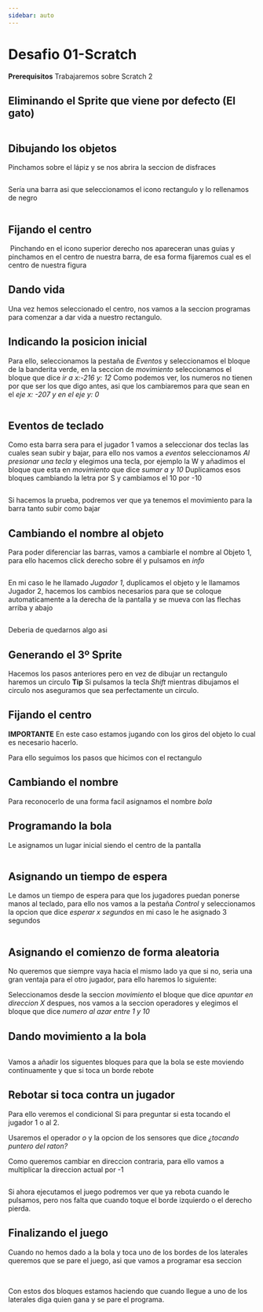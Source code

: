 ```yaml
---
sidebar: auto
---
```


# Desafio 01-Scratch
**Prerequisitos**
Trabajaremos sobre Scratch 2

## Eliminando el Sprite que viene por defecto (El gato)

<img :src="$withBase('/img/Pasted image 20220214192118.png')">

## Dibujando los objetos
Pinchamos sobre el lápiz y se nos abrira la seccion de disfraces

<img :src="$withBase('/img/Pasted image 20220214192229.png')">

Sería una barra asi que seleccionamos el icono rectangulo y lo rellenamos de negro

<img :src="$withBase('/img/Pasted image 20220214221333.png')">

## Fijando el centro

<img :src="$withBase('/img/Pasted image 20220214192510.png')">
Pinchando en el icono superior derecho nos apareceran unas guias y pinchamos en el centro de nuestra barra, de esa forma fijaremos cual es el centro de nuestra figura

## Dando vida
Una vez hemos seleccionado el centro, nos vamos a la seccion programas para comenzar a dar vida a nuestro rectangulo.

## Indicando la posicion inicial
Para ello, seleccionamos la pestaña de _Eventos_ y seleccionamos el bloque de la banderita verde, en la seccion de _movimiento_ seleccionamos el bloque que dice _ir a x:-216 y: 12_
Como podemos ver, los numeros no tienen por que ser los que digo antes, asi que los cambiaremos para que sean en el _eje x: -207 y en el eje y: 0_

<img :src="$withBase('/img/Pasted image 20220214193049.png')">

## Eventos de teclado
Como esta barra sera para el jugador 1 vamos a seleccionar dos teclas las cuales sean subir y bajar, para ello nos vamos a _eventos_ seleccionamos _Al presionar una tecla_ y elegimos una tecla, por ejemplo la W y añadimos el bloque que esta en _movimiento_ que dice _sumar a y 10_
Duplicamos esos bloques cambiando la letra por S y cambiamos el 10 por -10

<img :src="$withBase('/img/Pasted image 20220214193509.png')">

Si hacemos la prueba, podremos ver que ya tenemos el movimiento para la barra tanto subir como bajar

## Cambiando el nombre al objeto
Para poder diferenciar las barras, vamos a cambiarle el nombre al Objeto 1, para ello hacemos click derecho sobre él y pulsamos en _info_

<img :src="$withBase('/img/Pasted image 20220214193725.png')">

En mi caso le he llamado _Jugador 1_, duplicamos el objeto y le llamamos Jugador 2, hacemos los cambios necesarios para que se coloque automaticamente a la derecha de la pantalla y se mueva con las flechas arriba y abajo

<img :src="$withBase('/img/Pasted image 20220214193938.png')">

Deberia de quedarnos algo asi

## Generando el 3º Sprite

Hacemos los pasos anteriores pero en vez de dibujar un rectangulo haremos un circulo
**Tip** Si pulsamos la tecla _Shift_ mientras dibujamos el circulo nos aseguramos que sea perfectamente un circulo.

## Fijando el centro

**IMPORTANTE** En este caso estamos jugando con los giros del objeto lo cual es necesario hacerlo.

Para ello seguimos los pasos que hicimos con el rectangulo

## Cambiando el nombre

Para reconocerlo de una forma facil asignamos el nombre _bola_

## Programando la bola

Le asignamos un lugar inicial siendo el centro de la pantalla

<img :src="$withBase('/img/Pasted image 20220214194552.png')">

## Asignando un tiempo de espera
Le damos un tiempo de espera para que los jugadores puedan ponerse manos al teclado, para ello nos vamos a la pestaña _Control_ y seleccionamos la opcion que dice _esperar x segundos_ en mi caso le he asignado 3 segundos

<img :src="$withBase('/img/Pasted image 20220214194832.png')">

## Asignando el comienzo de forma aleatoria
No queremos que siempre vaya hacia el mismo lado ya que si no, seria una gran ventaja para el otro jugador, para ello haremos lo siguiente:

Seleccionamos desde la seccion _movimiento_ el bloque que dice _apuntar en direccion X_ despues, nos vamos a la seccion operadores y elegimos el bloque que dice _numero al azar entre 1 y 10_
<img :src="$withBase('/img/Pasted image 20220214195136.png')">

## Dando movimiento a la bola
<img :src="$withBase('/img/Pasted image 20220214195310.png')">

Vamos a añadir los siguentes bloques para que la bola se este moviendo continuamente y que si toca un borde rebote

## Rebotar si toca contra un jugador
Para ello veremos el condicional Si para preguntar si esta tocando el jugador 1 o al 2.

Usaremos el operador _o_ y la opcion de los sensores que dice _¿tocando puntero del raton?_
<img :src="$withBase('/img/Pasted image 20220214195653.png')">

Como queremos cambiar en direccion contraria, para ello vamos a multiplicar la direccion actual por -1

<img :src="$withBase('/img/Pasted image 20220214200044.png')">

Si ahora ejecutamos el juego podremos ver que ya rebota cuando le pulsamos, pero nos falta que cuando toque el borde izquierdo o el derecho pierda.

## Finalizando el juego
Cuando no hemos dado a la bola y toca uno de los bordes de los laterales queremos que se pare el juego, asi que vamos a programar esa seccion


<img :src="$withBase('/img/Pasted image 20220214204801.png')">
<img :src="$withBase('/img/Pasted image 20220214204815.png')">

Con estos dos bloques estamos haciendo que cuando llegue a uno de los laterales diga quien gana y se pare el programa.

